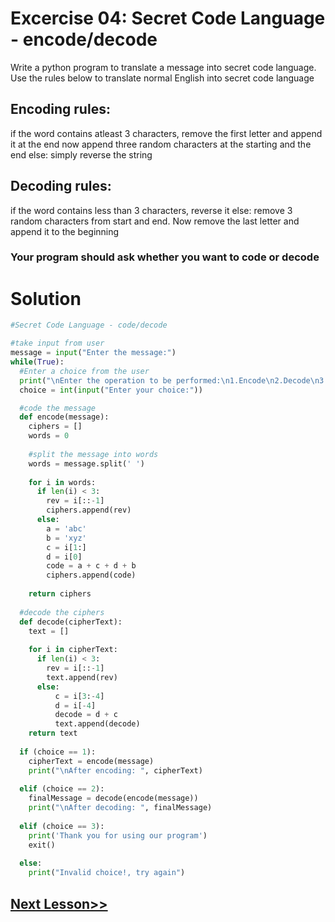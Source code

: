 # Excercise 04: Secret Code Language - encode/decode 
Write a python program to translate a message into secret code language. Use the rules below to translate normal English into secret code language

## Encoding rules:
if the word contains atleast 3 characters, remove the first letter and append it at the end
now append three random characters at the starting and the end
else:
simply reverse the string

## Decoding rules:
if the word contains less than 3 characters, reverse it
else:
remove 3 random characters from start and end. Now remove the last letter and append it to the beginning

### Your program should ask whether you want to code or decode

# Solution
```python
#Secret Code Language - code/decode

#take input from user
message = input("Enter the message:")
while(True):
  #Enter a choice from the user
  print("\nEnter the operation to be performed:\n1.Encode\n2.Decode\n3.Exit")
  choice = int(input("Enter your choice:"))

  #code the message
  def encode(message):
    ciphers = []
    words = 0
    
    #split the message into words
    words = message.split(' ')
  
    for i in words:
      if len(i) < 3:
        rev = i[::-1]
        ciphers.append(rev)
      else:
        a = 'abc'
        b = 'xyz'
        c = i[1:]
        d = i[0]
        code = a + c + d + b
        ciphers.append(code)
  
    return ciphers
  
  #decode the ciphers
  def decode(cipherText):
    text = []
  
    for i in cipherText:
      if len(i) < 3:
        rev = i[::-1]
        text.append(rev)
      else:
          c = i[3:-4]
          d = i[-4]
          decode = d + c
          text.append(decode)
    return text
  
  if (choice == 1):
    cipherText = encode(message)
    print("\nAfter encoding: ", cipherText)
    
  elif (choice == 2):
    finalMessage = decode(encode(message))
    print("\nAfter decoding: ", finalMessage)
    
  elif (choice == 3):
    print('Thank you for using our program')
    exit()
    
  else:
    print("Invalid choice!, try again")
```
## [Next Lesson>>](https://github.com/Harshita1303/Python-CodewithHarry/blob/main/41-Day41-Short-Hand-if-else/.tutorial/Tutorial.md)
